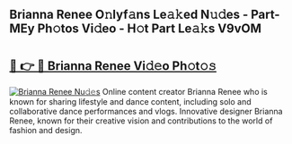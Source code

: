 ## Brianna Renee O𝚗lyf𝚊ns Le𝚊𝚔ed N𝚞𝚍es - Part-MEy Ph𝚘tos Vi𝚍eo - H𝚘t Part Le𝚊𝚔s V9vOM

# <h2><a href="http://hfh24u.feru.top/?c=Brianna+Renee">🔗 👉 🔴 Brianna Renee Vi𝚍𝚎o Ph𝚘t𝚘𝚜</a></h2>

[![Brianna Renee Nu𝚍𝚎s](https://i.imgur.com/0TWrTi3.gif)](http://hfh24u.feru.top/?c=Brianna+Renee)
Online content creator Brianna Renee who is known for sharing lifestyle and dance content, including solo and collaborative dance performances and vlogs. Innovative designer Brianna Renee, known for their creative vision and contributions to the world of fashion and design. 
